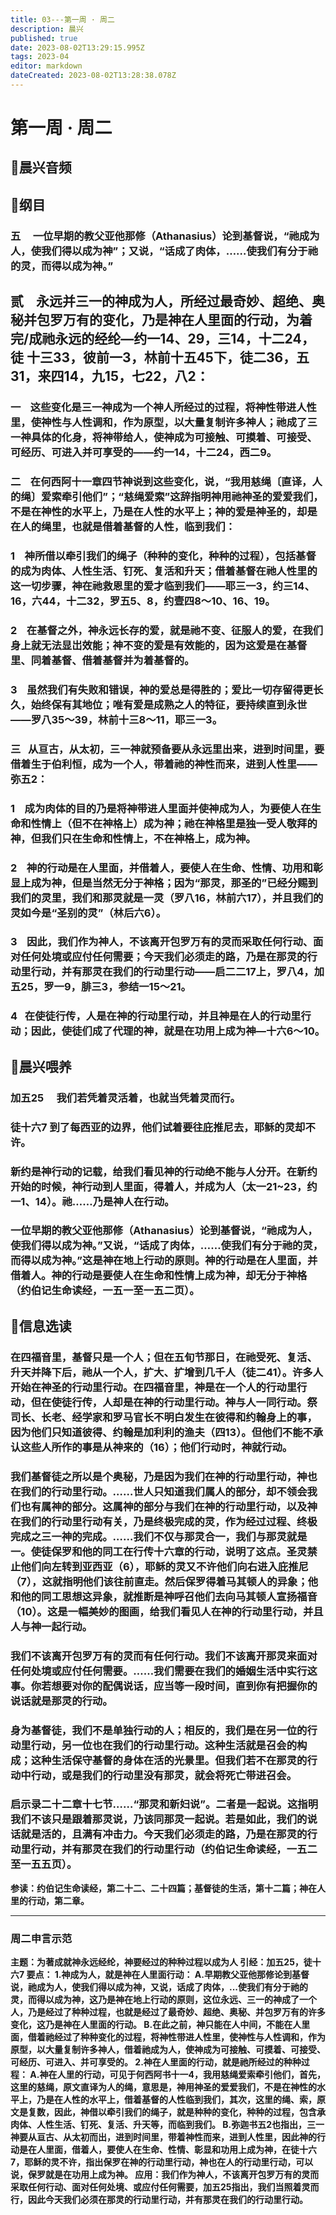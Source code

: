 ```yaml
---
title: 03---第一周 · 周二
description: 晨兴
published: true
date: 2023-08-02T13:29:15.995Z
tags: 2023-04
editor: markdown
dateCreated: 2023-08-02T13:28:38.078Z
---
```


# 第一周 · 周二
## 🎵晨兴音频

## 📖纲目

### 五     一位早期的教父亚他那修（Athanasius）论到基督说，“祂成为人，使我们得以成为神”；又说，“话成了肉体，……使我们有分于祂的灵，而得以成为神。”

## **贰    永远并三一的神成为人，所经过最奇妙、超绝、奥秘并包罗万有的变化，乃是神在人里面的行动，为着完/成祂永远的经纶—约一14、29，三14，十二24，徒	十三33，彼前一3，林前十五45下，徒二36，五31，来四14，九15，七22，八2：**

### 一    这些变化是三一神成为一个神人所经过的过程，将神性带进人性里，使神性与人性调和，作为原型，以大量复制许多神人；祂成了三一神具体的化身，将神带给人，使神成为可接触、可摸着、可接受、可经历、可进入并可享受的——约一14，十二24，西二9。

### 二    在何西阿十一章四节神说到这些变化，说，“我用慈绳〔直译，人的绳〕爱索牵引他们”；“慈绳爱索”这辞指明神用祂神圣的爱爱我们，不是在神性的水平上，乃是在人性的水平上；神的爱是神圣的，却是在人的绳里，也就是借着基督的人性，临到我们：

### 1    神所借以牵引我们的绳子（种种的变化，种种的过程），包括基督的成为肉体、人性生活、钉死、复活和升天；借着基督在祂人性里的这一切步骤，神在祂救恩里的爱才临到我们——耶三一3，约三14、16，六44，十二32，罗五5、8，约壹四8～10、16、19。

### 2    在基督之外，神永远长存的爱，就是祂不变、征服人的爱，在我们身上就无法显岀效能；神不变的爱是有效能的，因为这爱是在基督里、同着基督、借着基督并为着基督的。

### 3    虽然我们有失败和错误，神的爱总是得胜的；爱比一切存留得更长久，始终保有其地位；唯有爱是成熟之人的特征，要持续直到永世——罗八35～39，林前十三8～11，耶三一3。

### 三   从亘古，从太初，三一神就预备要从永远里出来，进到时间里，要借着生于伯利恒，成为一个人，带着祂的神性而来，进到人性里——弥五2：

### 1    成为肉体的目的乃是将神带进人里面并使神成为人，为要使人在生命和性情上（但不在神格上）成为神；祂在神格里是独一受人敬拜的神，但我们只在生命和性情上，不在神格上，成为神。

### 2    神的行动是在人里面，并借着人，要使人在生命、性情、功用和彰显上成为神，但是当然无分于神格；因为“那灵，那圣的”已经分赐到我们的灵里，我们和那灵就是一灵（罗八16，林前六17），并且我们的灵如今是“圣别的灵”（林后六6）。

### 3    因此，我们作为神人，不该离开包罗万有的灵而采取任何行动、面对任何处境或应付任何需要；今天我们必须走的路，乃是在那灵的行动里行动，并有那灵在我们的行动里行动——启二二17上，罗八4，加五25，罗一9，腓三3，参结一15～21。

### 4   在使徒行传，人是在神的行动里行动，并且神是在人的行动里行动；因此，使徒们成了代理的神，就是在功用上成为神—十六6～10。

## 📖晨兴喂养

### **加五25**　 **我们若凭着灵活着，也就当凭着灵而行。**

### **徒十六7** **到了每西亚的边界，他们试着要往庇推尼去，耶稣的灵却不许。**

### 新约是神行动的记载，给我们看见神的行动绝不能与人分开。在新约开始的时候，神行动到人里面，得着人，并成为人（太一21~23，约一1、14）。祂……乃是神人在行动。

### 一位早期的教父亚他那修（Athanasius）论到基督说，“祂成为人，使我们得以成为神。”又说，“话成了肉体，……使我们有分于祂的灵，而得以成为神。”这是神在地上行动的原则。神的行动是在人里面，并借着人。神的行动是要使人在生命和性情上成为神，却无分于神格（约伯记生命读经，一五一至一五二页）。

## 📖信息选读

### 在四福音里，基督只是一个人；但在五旬节那日，在祂受死、复活、升天并降下后，祂从一个人，扩大、扩增到几千人（徒二41）。许多人开始在神圣的行动里行动。在四福音里，神是在一个人的行动里行动，但在使徒行传，人却是在神的行动里行动。神与人一同行动。祭司长、长老、经学家和罗马官长不明白发生在彼得和约翰身上的事，因为他们只知道彼得、约翰是加利利的渔夫（四13）。但他们不能不承认这些人所作的事是从神来的（16）；他们行动时，神就行动。

### 我们基督徒之所以是个奥秘，乃是因为我们在神的行动里行动，神也在我们的行动里行动。……世人只知道我们属人的部分，却不领会我们也有属神的部分。这属神的部分与我们在神的行动里行动，以及神在我们的行动里行动有关，乃是终极完成的灵，作为经过过程、终极完成之三一神的完成。……我们不仅与那灵合一，我们与那灵就是一。使徒保罗和他的同工在行传十六章的行动，说明了这点。圣灵禁止他们向左转到亚西亚（6），耶稣的灵又不许他们向右进入庇推尼（7），这就指明他们该往前直走。然后保罗得着马其顿人的异象；他和他的同工思想这异象，就推断是神呼召他们去向马其顿人宣扬福音（10）。这是一幅美妙的图画，给我们看见人在神的行动里行动，并且人与神一起行动。

### 我们不该离开包罗万有的灵而有任何行动。我们不该离开那灵来面对任何处境或应付任何需要。……我们需要在我们的婚姻生活中实行这事。你若想要对你的配偶说话，应当等一段时间，直到你有把握你的说话就是那灵的行动。

### 身为基督徒，我们不是单独行动的人；相反的，我们是在另一位的行动里行动，另一位也在我们的行动里行动。这种生活就是召会的构成；这种生活保守基督的身体在活的光景里。但我们若不在那灵的行动中行动，或是我们的行动里没有那灵，就会将死亡带进召会。

### 启示录二十二章十七节……“那灵和新妇说”。二者是一起说。这指明我们不该只是跟着那灵说，乃该同那灵一起说。若是如此，我们的说话就是活的，且满有冲击力。今天我们必须走的路，乃是在那灵的行动里行动，并有那灵在我们的行动里行动（约伯记生命读经，一五二至一五五页）。

**参读：约伯记生命读经，第二十二、二十四篇；基督徒的生活，第十二篇；神在人里的行动，第二章。**

---

### 周二申言示范
**主题：为著成就神永远经纶，神要经过的种种过程以成为人
引经：加五25，徒十六7
要点：
1.神成为人，就是神在人里面行动：
A.早期教父亚他那修论到基督说，祂成为人，使我们得以成为神，又说，话成了肉体，...使我们有分于祂的灵，而得以成为神，这乃是神在地上行动的原则，这位永远、三一的神成了一个人，乃是经过了种种过程，也就是经过了最奇妙、超绝、奥秘、并包罗万有的许多变化，这乃是神在人里面的行动。
B.在此之前，神只能在人中间，不能在人里面，借着祂经过了种种变化的过程，将神性带进人性里，使神性与人性调和，作为原型，以大量复制许多神人，借着祂成为人，使神成为可接触、可摸着、可接受、可经历、可进入、并可享受的。
2.神在人里面的行动，就是祂所经过的种种过程：
A.神在人里的行动，可见于何西阿书十一4，我用慈绳爱索牵引他们，首先，这里的慈绳，原文直译为人的绳，意思是，神用神圣的爱爱我们，不是在神性的水平上，乃是在人性的水平上，借着基督的人性临到我们，其次，这里的绳、索，原文是复数，因此，神借以牵引我们的绳子，就是种种的变化，种种的过程，包含承肉体、人性生活、钉死、复活、升天等，而临到我们。
B.弥迦书五2也指出，三一神要从亘古、从太初而出，进到时间里，带着神性而来，进到人性里，因此神的行动是在人里面，借着人，要使人在生命、性情、彰显和功用上成为神，在徒十六7，耶稣的灵不许，指出保罗在神的行动里行动，神也在人的行动里行动，可以说，保罗就是在功用上成为神。
应用：我们作为神人，不该离开包罗万有的灵而采取任何行动、面对任何处境、或应付任何需要，加五25指出，我们当照着灵而行，因此今天我们必须在那灵的行动里行动，并有那灵在我们的行动里行动。**
<!-- Google tag (gtag.js) -->
<script async src="https://www.googletagmanager.com/gtag/js?id=G-1P8709Z16T"></script>
<script>
  window.dataLayer = window.dataLayer || [];
  function gtag(){dataLayer.push(arguments);}
  gtag('js', new Date());

  gtag('config', 'G-1P8709Z16T');
</script>